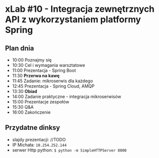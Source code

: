 # xLab #10 - Integracja zewnętrznych API z wykorzystaniem platformy Spring

## Plan dnia

* 10:00	Poznajmy się
* 10:30	Cel i wymagania warsztatowe
* 11:00	Prezentacja - Spring Boot
* 11:30	**Przerwa na kawę**
* 11:45	Zadanie: mikroserwis dla każdego
* 12:45	Prezentacja - Spring Cloud, AMQP
* 13:30	**Obiad**
* 14:00	Zadanie praktyczne - integracja mikroserwisów
* 15:00	Prezentacje zespołów
* 15:30	Q&A
* 16:00	Zakończenie

## Przydatne dinksy

* slajdy prezentacji: //TODO
* IP Michała: `10.254.252.144`
* serwer Http python: `$ python -m SimpleHTTPServer 8000`
